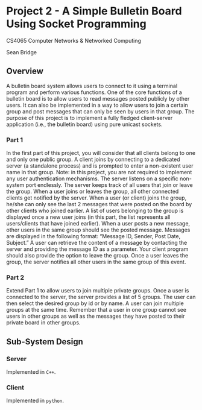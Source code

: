 # Project 2 - A Simple Bulletin Board Using Socket Programming
CS4065 Computer Networks & Networked Computing

Sean Bridge

## Overview
A bulletin board system allows users to connect to it using a terminal program and perform various functions. One of the core functions of a bulletin board is to allow users to read messages posted publicly by other users. It can also be implemented in a way to allow users to join a certain group and post messages that can only be seen by users in that group. The purpose of this project is to implement a fully fledged client-server application (i.e., the bulletin board) using pure unicast sockets.

### Part 1
In the first part of this project, you will consider that all clients belong to one and only one public group. A client joins by connecting to a dedicated server (a standalone process) and is prompted to enter a non-existent user name in that group. Note: in this project, you are not required to implement any user authentication mechanisms. The server listens on a specific non-system port endlessly. The server keeps track of all users that join or leave the group. When a user joins or leaves the group, all other connected clients get notified by the server. When a user (or client) joins the group, he/she can only see the last 2 messages that were posted on the board by other clients who joined earlier. A list of users belonging to the group is displayed once a new user joins (in this part, the list represents all users/clients that have joined earlier). When a user posts a new message, other users in the same group should see the posted message. Messages are displayed in the following format: “Message ID, Sender, Post Date, Subject.” A user can retrieve the content of a message by contacting the server and providing the message ID as a parameter. Your client program should also provide the option to leave the group. Once a user leaves the group, the server notifies all other users in the same group of this event.

### Part 2
Extend Part 1 to allow users to join multiple private groups. Once a user is connected to the server, the server provides a list of 5 groups. The user can then select the desired group by id or by name. A user can join multiple groups at the same time. Remember that a user in one group cannot see users in other groups as well as the messages they have posted to their private board in other groups.

## Sub-System Design

### Server
Implemented in `C++`.

### Client
Implemented in `python`.